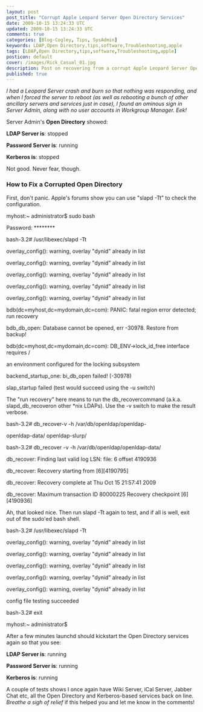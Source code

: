 ```yaml
---           
layout: post
post_title: "Corrupt Apple Leopard Server Open Directory Services"
date: 2009-10-15 13:24:33 UTC
updated: 2009-10-15 13:24:33 UTC
comments: true
categories: [Blog-Cogley, Tips, SysAdmin]
keywords: LDAP,Open Directory,tips,software,Troubleshooting,apple
tags: [LDAP,Open Directory,tips,software,Troubleshooting,apple]
posticon: default
cover: /images/Rick_Casual_01.jpg
description: Post on recovering from a corrupt Apple Leopard Server Open Directory, by Rick Cogley. 
published: true
---
```


_I had a Leopard Server crash and burn so that nothing was responding, and when I forced the server to reboot (as well as rebooting a bunch of other ancillary servers and services just in case), I found an ominous sign in Server Admin, along with no user accounts in Workgroup Manager. Eek!_

<!--more--> 

Server Admin's **Open Directory** showed: 


> 


**LDAP Server is**: stopped


**Password Server is**: running


**Kerberos is**: stopped





Not good. Never fear, though. 


### How to Fix a Corrupted Open Directory



First, don't panic. Apple's forums show you can use "slapd -Tt" to check the configuration. 


> 


myhost:~ administrator$ sudo bash


Password: ********


bash-3.2# /usr/libexec/slapd -Tt


overlay_config(): warning, overlay "dynid" already in list


overlay_config(): warning, overlay "dynid" already in list


overlay_config(): warning, overlay "dynid" already in list


overlay_config(): warning, overlay "dynid" already in list


overlay_config(): warning, overlay "dynid" already in list


bdb(dc=myhost,dc=mydomain,dc=com): PANIC: fatal region error detected; run recovery


bdb_db_open: Database cannot be opened, err -30978. Restore from backup!


bdb(dc=myhost,dc=mydomain,dc=com): DB_ENV->lock_id_free interface requires /


   an environment configured for the locking subsystem


backend_startup_one: bi_db_open failed! (-30978)


slap_startup failed (test would succeed using the -u switch)





The "run recovery" here means to run the db_recovercommand (a.k.a. slapd_db_recoveron other *nix LDAPs). Use the -v switch to make the result verbose. 


> 


bash-3.2# db_recover-v -h /var/db/openldap/openldap-


openldap-data/  openldap-slurp/ 


bash-3.2# db_recover -v -h /var/db/openldap/openldap-data/


db_recover: Finding last valid log LSN: file: 6 offset 4190936


db_recover: Recovery starting from [6][4190795]


db_recover: Recovery complete at Thu Oct 15 21:57:41 2009


db_recover: Maximum transaction ID 80000225 Recovery checkpoint [6][4190936]





Ah, that looked nice. Then run slapd -Tt again to test, and if all is well, exit out of the sudo'ed bash shell. 


> 


bash-3.2# /usr/libexec/slapd -Tt


overlay_config(): warning, overlay "dynid" already in list


overlay_config(): warning, overlay "dynid" already in list


overlay_config(): warning, overlay "dynid" already in list


overlay_config(): warning, overlay "dynid" already in list


overlay_config(): warning, overlay "dynid" already in list


config file testing succeeded


bash-3.2# exit


myhost:~ administrator$





After a few minutes launchd should kickstart the Open Directory services again so that you see: 


> 


**LDAP Server is**: running


**Password Server is**: running


**Kerberos is**: running





A couple of tests shows I once again have Wiki Server, iCal Server, Jabber Chat etc, all the Open Directory and Kerberos-based services back on line. _Breathe a sigh of relief_ if this helped you and let me know in the comments! 

